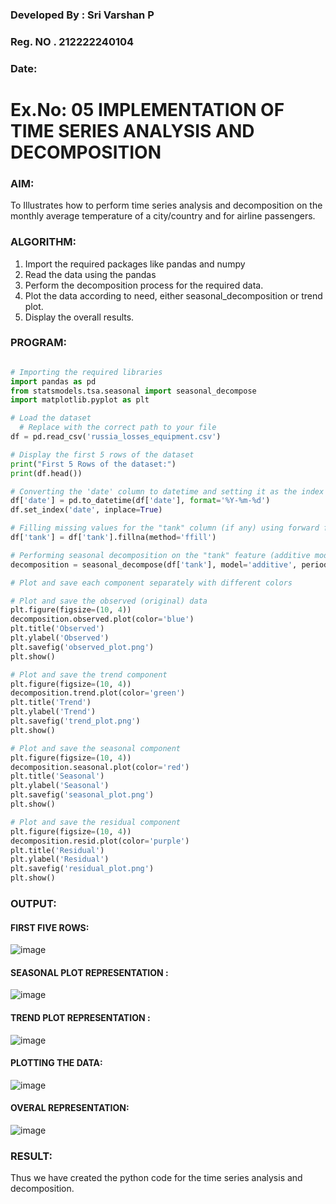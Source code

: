 ### Developed By : Sri Varshan P
### Reg. NO . 212222240104
### Date: 

# Ex.No: 05  IMPLEMENTATION OF TIME SERIES ANALYSIS AND DECOMPOSITION


### AIM:
To Illustrates how to perform time series analysis and decomposition on the monthly average temperature of a city/country and for airline passengers.

### ALGORITHM:

1. Import the required packages like pandas and numpy
2. Read the data using the pandas
3. Perform the decomposition process for the required data.
4. Plot the data according to need, either seasonal_decomposition or trend plot.
5. Display the overall results.

### PROGRAM:


```py

# Importing the required libraries
import pandas as pd
from statsmodels.tsa.seasonal import seasonal_decompose
import matplotlib.pyplot as plt

# Load the dataset
  # Replace with the correct path to your file
df = pd.read_csv('russia_losses_equipment.csv')

# Display the first 5 rows of the dataset
print("First 5 Rows of the dataset:")
print(df.head())

# Converting the 'date' column to datetime and setting it as the index
df['date'] = pd.to_datetime(df['date'], format='%Y-%m-%d')
df.set_index('date', inplace=True)

# Filling missing values for the "tank" column (if any) using forward fill
df['tank'] = df['tank'].fillna(method='ffill')

# Performing seasonal decomposition on the "tank" feature (additive model)
decomposition = seasonal_decompose(df['tank'], model='additive', period=7)

# Plot and save each component separately with different colors

# Plot and save the observed (original) data
plt.figure(figsize=(10, 4))
decomposition.observed.plot(color='blue')
plt.title('Observed')
plt.ylabel('Observed')
plt.savefig('observed_plot.png')
plt.show()

# Plot and save the trend component
plt.figure(figsize=(10, 4))
decomposition.trend.plot(color='green')
plt.title('Trend')
plt.ylabel('Trend')
plt.savefig('trend_plot.png')
plt.show()

# Plot and save the seasonal component
plt.figure(figsize=(10, 4))
decomposition.seasonal.plot(color='red')
plt.title('Seasonal')
plt.ylabel('Seasonal')
plt.savefig('seasonal_plot.png')
plt.show()

# Plot and save the residual component
plt.figure(figsize=(10, 4))
decomposition.resid.plot(color='purple')
plt.title('Residual')
plt.ylabel('Residual')
plt.savefig('residual_plot.png')
plt.show()

```


### OUTPUT:

#### FIRST FIVE ROWS:

![image](https://github.com/user-attachments/assets/66588b8c-5174-4b6d-ad3d-0302644bca98)






#### SEASONAL PLOT REPRESENTATION :

![image](https://github.com/user-attachments/assets/21b4a878-3a20-4f97-bd0d-df39f4e8114f)


#### TREND PLOT REPRESENTATION :

![image](https://github.com/user-attachments/assets/2617e006-512e-4635-ac12-0728eb89e01f)


#### PLOTTING THE DATA:

![image](https://github.com/user-attachments/assets/361a199c-380f-4d95-ac10-3b497150ac39)


#### OVERAL REPRESENTATION:

![image](https://github.com/user-attachments/assets/14e6d636-6fbb-4d22-b51f-4e612844020b)



### RESULT:
Thus we have created the python code for the time series analysis and decomposition.
